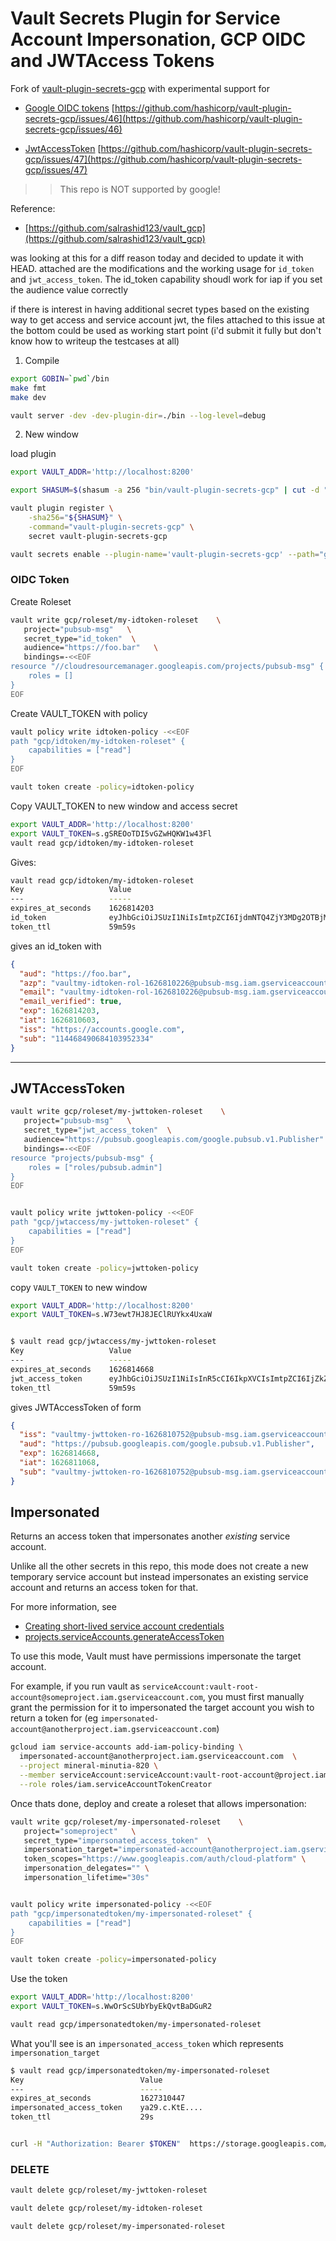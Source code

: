 # Vault Secrets Plugin for Service Account Impersonation, GCP OIDC and JWTAccess Tokens


Fork of [vault-plugin-secrets-gcp](https://github.com/hashicorp/vault-plugin-secrets-gcp)
with experimental support for

* [Google OIDC tokens](https://github.com/salrashid123/salrashid123.github.io/tree/master/google_id_token)
  [https://github.com/hashicorp/vault-plugin-secrets-gcp/issues/46](https://github.com/hashicorp/vault-plugin-secrets-gcp/issues/46)

* [JwtAccessToken](https://medium.com/google-cloud/faster-serviceaccount-authentication-for-google-cloud-platform-apis-f1355abc14b2)
  [https://github.com/hashicorp/vault-plugin-secrets-gcp/issues/47](https://github.com/hashicorp/vault-plugin-secrets-gcp/issues/47)

>> This repo is NOT supported by google!


Reference:
- [https://github.com/salrashid123/vault_gcp](https://github.com/salrashid123/vault_gcp)

was looking at this for a diff reason today and decided to update it with HEAD.  attached are the modifications and the working usage for `id_token` and `jwt_access_token`.  The id_token capability shoudl work for iap if you set the audience value correctly

if there is interest in having additional secret types based on the existing way to get access and service account jwt, the files attached to this issue at the bottom could be used as working start point (i'd submit it fully but don't know how to writeup the testcases at all)


1. Compile

```bash
export GOBIN=`pwd`/bin
make fmt
make dev

vault server -dev -dev-plugin-dir=./bin --log-level=debug
```


2. New window

load plugin

```bash
export VAULT_ADDR='http://localhost:8200'

export SHASUM=$(shasum -a 256 "bin/vault-plugin-secrets-gcp" | cut -d " " -f1)

vault plugin register \
    -sha256="${SHASUM}" \
    -command="vault-plugin-secrets-gcp" \
    secret vault-plugin-secrets-gcp

vault secrets enable --plugin-name='vault-plugin-secrets-gcp' --path="gcp" plugin
```


### OIDC Token


Create Roleset

```bash
vault write gcp/roleset/my-idtoken-roleset    \
   project="pubsub-msg"   \
   secret_type="id_token"  \
   audience="https://foo.bar"   \
   bindings=-<<EOF
resource "//cloudresourcemanager.googleapis.com/projects/pubsub-msg" {
    roles = []  
}
EOF
```


Create VAULT_TOKEN with policy

```bash
vault policy write idtoken-policy -<<EOF
path "gcp/idtoken/my-idtoken-roleset" {
    capabilities = ["read"]
}
EOF

vault token create -policy=idtoken-policy
```

Copy VAULT_TOKEN to new window and access secret

```bash
export VAULT_ADDR='http://localhost:8200'
export VAULT_TOKEN=s.gSREOoTDI5vGZwHQKW1w43Fl
vault read gcp/idtoken/my-idtoken-roleset
```

Gives:

```bash
vault read gcp/idtoken/my-idtoken-roleset
Key                   Value
---                   -----
expires_at_seconds    1626814203
id_token              eyJhbGciOiJSUzI1NiIsImtpZCI6IjdmNTQ4ZjY3MDg2OTBjMjExMjBiMGFiNjY4Y2FhMDc5YWNiYzJiMmYiLCJ0eXAiOiJKV1QifQ.eyJhdWQiOiJodHRwczovL2Zvby5iYXIiLCJhenAiOiJ2YXVsdG15LWlkdG9rZW4tcm9sLTE2MjY4MTAyMjZAcHVic3ViLW1zZy5pYW0uZ3NlcnZpY2VhY2NvdW50LmNvbSIsImVtYWlsIjoidmF1bHRteS1pZHRva2VuLXJvbC0xNjI2ODEwMjI2QHB1YnN1Yi1tc2cuaWFtLmdzZXJ2aWNlYWNjb3VudC5jb20iLCJlbWFpbF92ZXJpZmllZCI6dHJ1ZSwiZXhwIjoxNjI2ODE0MjAzLCJpYXQiOjE2MjY4MTA2MDMsImlzcyI6Imh0dHBzOi8vYWNjb3VudHMuZ29vZ2xlLmNvbSIsInN1YiI6IjExNDQ2ODQ5MDY4NDEwMzk1MjMzNCJ9.kXAtujjYBfheS2-kNytjHVnn4s0-xtS2FtRGcZXlhbv54zastjKmVQTa0BeH3F4MJd2JPbT30J9ioucf0c5y516DvX3ot70ktcbq9b4-93jYnK9sotJX-1iucSk108kzplcKESTcxUAO_I5EAhvUkQfiFbsseF6eoPK7jN3SKD5KiZYgKKHgVHyuUcwLcHoo5-RTa3RguhBrLVugw9LTHZkcS7EFhR08d0VS2gdrTQGAjMS7uB-lRHdz7VQVXxVeX-teYbk8ln5XCh6OTozFRg5ENwp6EL3IH8flZUi7GHCkfXjGcMNqJR8vaN5yN68coZJJuiEh4S6waCrj4cnBhQ
token_ttl             59m59s
```

gives an id_token with 
```json
{
  "aud": "https://foo.bar",
  "azp": "vaultmy-idtoken-rol-1626810226@pubsub-msg.iam.gserviceaccount.com",
  "email": "vaultmy-idtoken-rol-1626810226@pubsub-msg.iam.gserviceaccount.com",
  "email_verified": true,
  "exp": 1626814203,
  "iat": 1626810603,
  "iss": "https://accounts.google.com",
  "sub": "114468490684103952334"
}
```

---

## JWTAccessToken

```bash
vault write gcp/roleset/my-jwttoken-roleset    \
   project="pubsub-msg"   \
   secret_type="jwt_access_token"  \
   audience="https://pubsub.googleapis.com/google.pubsub.v1.Publisher"   \
   bindings=-<<EOF
resource "projects/pubsub-msg" {
    roles = ["roles/pubsub.admin"]  
}
EOF


vault policy write jwttoken-policy -<<EOF
path "gcp/jwtaccess/my-jwttoken-roleset" {
    capabilities = ["read"]
}
EOF

vault token create -policy=jwttoken-policy
```

copy `VAULT_TOKEN` to new window

```bash
export VAULT_ADDR='http://localhost:8200'
export VAULT_TOKEN=s.W73ewt7HJ8JEClRUYkx4UxaW


$ vault read gcp/jwtaccess/my-jwttoken-roleset
Key                   Value
---                   -----
expires_at_seconds    1626814668
jwt_access_token      eyJhbGciOiJSUzI1NiIsInR5cCI6IkpXVCIsImtpZCI6IjZkZTBlZDI0Mzc5MmQ2MjVmNjM2MzllMzU0Njg4NDIyM2JmZGUxZmUifQ.eyJpc3MiOiJ2YXVsdG15LWp3dHRva2VuLXJvLTE2MjY4MTA3NTJAcHVic3ViLW1zZy5pYW0uZ3NlcnZpY2VhY2NvdW50LmNvbSIsImF1ZCI6Imh0dHBzOi8vZm9vLmJhciIsImV4cCI6MTYyNjgxNDY2OCwiaWF0IjoxNjI2ODExMDY4LCJzdWIiOiJ2YXVsdG15LWp3dHRva2VuLXJvLTE2MjY4MTA3NTJAcHVic3ViLW1zZy5pYW0uZ3NlcnZpY2VhY2NvdW50LmNvbSJ9.euCJI5w0_nwBICRCoyQZvKc03CxaXXbRdcLH0I_uJJj8oLsLIUITLOlkHkvZiPgcwvY5OELaWt4i04MkaY3ou6ObSp7UcxIeYqVBtPc-4gIX6sm-wHHFRT5EXHXkEX4wD8FXhxiBDduLYtoZP_Njx1IV0B1que5njN8hqgPsn917KwzuWH_7GZA1UcYxkX5Gq3O13UMk9H8-O-djM-mIaF75juiVAo77EiWfcdiDuHzgyrSWNZ0NeusGrhc9V8ZGTs28reFotnrMjMiH0Nygdd1syTJBKdgoNpN_9VOoLViXv5pGrDf5-GUXUjTyDwEUaNBJ1BV7vbLNXLvG5HsHfQ
token_ttl             59m59s
```

gives JWTAccessToken of form 

```json
{
  "iss": "vaultmy-jwttoken-ro-1626810752@pubsub-msg.iam.gserviceaccount.com",
  "aud": "https://pubsub.googleapis.com/google.pubsub.v1.Publisher",
  "exp": 1626814668,
  "iat": 1626811068,
  "sub": "vaultmy-jwttoken-ro-1626810752@pubsub-msg.iam.gserviceaccount.com"
}
```



## Impersonated

Returns an access token that impersonates another *existing* service account. 



Unlike all the other secrets in this repo, this mode does not create a new temporary service account but instead impersonates an existing service account and returns an access token for that.

For more information, see

* [Creating short-lived service account credentials](https://cloud.google.com/iam/docs/creating-short-lived-service-account-credentials)
* [projects.serviceAccounts.generateAccessToken](https://cloud.google.com/iam/docs/reference/credentials/rest/v1/projects.serviceAccounts/generateAccessToken)


To use this mode, Vault must have permissions impersonate the target account.

For example, if you run vault as `serviceAccount:vault-root-account@someproject.iam.gserviceaccount.com`, you must first manually grant the permission for it to impersonated the target account you wish to return a token for  (eg `impersonated-account@anotherproject.iam.gserviceaccount.com`)

```bash
gcloud iam service-accounts add-iam-policy-binding \
  impersonated-account@anotherproject.iam.gserviceaccount.com  \
  --project mineral-minutia-820 \
  --member serviceAccount:serviceAccount:vault-root-account@project.iam.gserviceaccount.com \
  --role roles/iam.serviceAccountTokenCreator
```


Once thats done, deploy and create a roleset that allows impersonation:

```bash
vault write gcp/roleset/my-impersonated-roleset    \
   project="someproject"   \
   secret_type="impersonated_access_token"  \
   impersonation_target="impersonated-account@anotherproject.iam.gserviceaccount.com" \
   token_scopes="https://www.googleapis.com/auth/cloud-platform" \
   impersonation_delegates="" \
   impersonation_lifetime="30s"   


vault policy write impersonated-policy -<<EOF
path "gcp/impersonatedtoken/my-impersonated-roleset" {
    capabilities = ["read"]
}
EOF

vault token create -policy=impersonated-policy
```

Use the token

```bash
export VAULT_ADDR='http://localhost:8200'
export VAULT_TOKEN=s.WwOrScSUbYbyEkQvtBaDGuR2

vault read gcp/impersonatedtoken/my-impersonated-roleset
```


What you'll see is an `impersonated_access_token` which represents `impersonation_target`

```bash
$ vault read gcp/impersonatedtoken/my-impersonated-roleset
Key                          Value
---                          -----
expires_at_seconds           1627310447
impersonated_access_token    ya29.c.KtE....
token_ttl                    29s


curl -H "Authorization: Bearer $TOKEN"  https://storage.googleapis.com/storage/v1/b/$YOUR_PROJECT/o/$YOUR_OBJECT
```


### DELETE

```bash
vault delete gcp/roleset/my-jwttoken-roleset

vault delete gcp/roleset/my-idtoken-roleset

vault delete gcp/roleset/my-impersonated-roleset
```